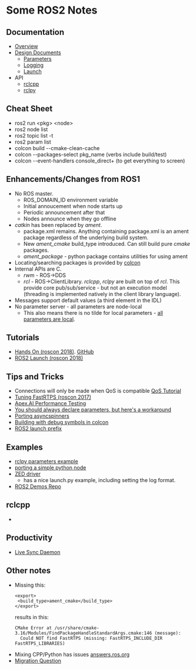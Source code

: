# Some ROS2 Notes

## Documentation

 * [Overview](https://index.ros.org/doc/ros2/)
 * [Design Documents](http://design.ros2.org)
   * [Parameters](http://design.ros2.org/articles/ros_parameters.html)
   * [Logging](https://index.ros.org/doc/ros2/Concepts/Logging/)
   * [Launch](http://design.ros2.org/articles/roslaunch.html)
 * API
   * [rclcpp](http://docs.ros2.org/foxy/api/rclcpp/index.html)
   * [rclpy](http://docs.ros2.org/latest/api/rclpy/index.html)

## Cheat Sheet

 * ros2 run \<pkg\> \<node\>
 * ros2 node list
 * ros2 topic list -t
 * ros2 param list
 * colcon build --cmake-clean-cache
 * colcon <verb> --packages-select pkg_name (verbs include build/test)
 * colcon <verb> --event-handlers console_direct+ (to get everything to screen)

## Enhancements/Changes from ROS1

 * No ROS master.
   * ROS_DOMAIN_ID environment variable
   * Initial annoucement when node starts up
   * Periodic announcement after that
   * Nodes announce when they go offline
 * _catkin_ has been replaced by _ament_.
   * package.xml remains. Anything containing package.xml is an ament package
     regardless of the underlying build system.
   * New _ament_cmake_ build_type introduced. Can still build pure _cmake_ packages.
   * _ament_package_ - python package contains utilities for using ament
 * Locating/searching packages is provided by [colcon](http://design.ros2.org/articles/build_tool.html)
 * Internal APIs are C.
   * _rwm_ - ROS->DDS
   * _rcl_ - ROS->ClientLibrary. _rclcpp_, _rclpy_ are built on top of _rcl_.
     This provide core pub/sub/service - but not an execution model (threading
     is implemented natively in the client library language).
 * Messages support default values (a third element in the IDL)
 * No parameter server - all parameters are node-local
   * This also means there is no tilde for local parameters - [all parameters are local](https://answers.ros.org/question/317929/retrieving-parameters-from-nodes-rclpy/).

## Tutorials

 * [Hands On (roscon 2018)](https://vimeo.com/292693129). [GitHub](https://github.com/Karsten1987/confbot_robot)
 * [ROS2 Launch (roscon 2018)](https://vimeo.com/292699162)

## Tips and Tricks

 * Connections will only be made when QoS is compatible [QoS Tutorial](https://index.ros.org/doc/ros2/Tutorials/Quality-of-Service/)
 * [Tuning FastRTPS (roscon 2017)](https://roscon.ros.org/2017/presentations/ROSCon%202017%20ROS2%20Fine%20Tuning.pdf)
 * [Apex.AI Performance Testing](https://gitlab.com/ApexAI/performance_test/)
 * [You should always declare parameters, but here's a workaround](https://answers.ros.org/question/325960/do-i-always-have-to-declare-parameters/)
 * [Porting asyncspinners](https://github.com/ros2/rclcpp/issues/335)
 * [Building with debug symbols in colcon](https://answers.ros.org/question/320252/ros2-colcon-debug-symbols-for-use-with-ddd/)
 * [ROS2 launch prefix](https://answers.ros.org/question/343326/ros2-prefix-in-launch-file/)

## Examples

 * [rclpy parameters example](https://answers.ros.org/question/348149/confision-about-ros2-rclpy-parameter/)
 * [porting a simple python node](https://github.com/mikeferguson/etherbotix_python/commit/3e7693584959f085393b2d0994ef76cffafcc916)
 * [ZED driver](https://www.stereolabs.com/docs/ros2/lifecycle/)
   * has a nice launch.py example, including setting the log format.
 * [ROS2 Demos Repo](https://github.com/ros2/demos)

## rclcpp

 * 

## Productivity

 * [Live Sync Daemon](https://blog.roverrobotics.com/ros-2-dev-tip-sync-your-code-with-lsyncd/)

## Other notes

 * Missing this:
   ```
   <export>
    <build_type>ament_cmake</build_type>
   </export>
   ```
   results in this:
   ```
   CMake Error at /usr/share/cmake-3.16/Modules/FindPackageHandleStandardArgs.cmake:146 (message):
     Could NOT find FastRTPS (missing: FastRTPS_INCLUDE_DIR FastRTPS_LIBRARIES)

   ```
  * Mixing CPP/Python has issues [answers.ros.org](https://discourse.ros.org/t/mixed-python-cpp-ament-package/1452/9)
  * [Migration Question](https://answers.ros.org/question/354216/switching-to-ros2-foxy-or-staying-on-ros1-hurdles-caveats/)

